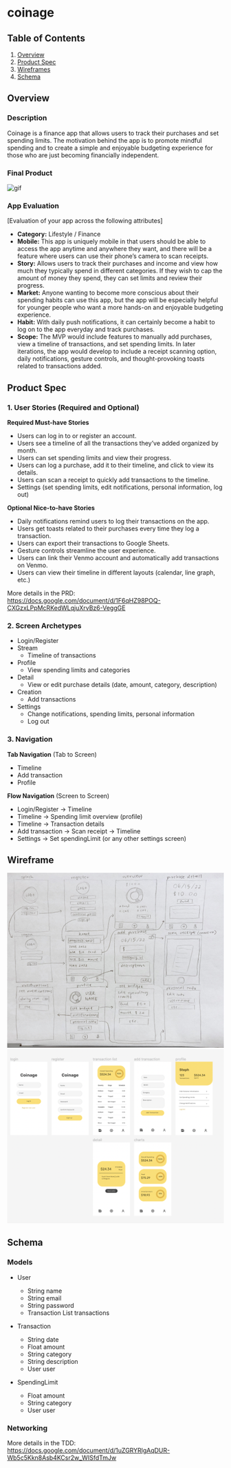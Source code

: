 # coinage

## Table of Contents
1. [Overview](#Overview)
1. [Product Spec](#Product-Spec)
1. [Wireframes](#Wireframes)
2. [Schema](#Schema)

## Overview
### Description
Coinage is a finance app that allows users to track their purchases and set spending limits. The motivation behind the app is to promote mindful spending and to create a simple and enjoyable budgeting experience for those who are just becoming financially independent.

### Final Product
![gif]()

### App Evaluation
[Evaluation of your app across the following attributes]
- **Category:** Lifestyle / Finance
- **Mobile:** This app is uniquely mobile in that users should be able to access the app anytime and anywhere they want, and there will be a feature where users can use their phone’s camera to scan receipts.
- **Story:** Allows users to track their purchases and income and view how much they typically spend in different categories. If they wish to cap the amount of money they spend, they can set limits and review their progress.
- **Market:** Anyone wanting to become more conscious about their spending habits can use this app, but the app will be especially helpful for younger people who want a more hands-on and enjoyable budgeting experience.
- **Habit:** With daily push notifications, it can certainly become a habit to log on to the app everyday and track purchases.
- **Scope:** The MVP would include features to manually add purchases, view a timeline of transactions, and set spending limits. In later iterations, the app would develop to include a receipt scanning option, daily notifications, gesture controls, and thought-provoking toasts related to transactions added.

## Product Spec

### 1. User Stories (Required and Optional)

**Required Must-have Stories**

* Users can log in to or register an account.
* Users see a timeline of all the transactions they’ve added organized by month.
* Users can set spending limits and view their progress.
* Users can log a purchase, add it to their timeline, and click to view its details.
* Users can scan a receipt to quickly add transactions to the timeline.
* Settings (set spending limits, edit notifications, personal information, log out)

**Optional Nice-to-have Stories**

* Daily notifications remind users to log their transactions on the app.
* Users get toasts related to their purchases every time they log a transaction.
* Users can export their transactions to Google Sheets.
* Gesture controls streamline the user experience.
* Users can link their Venmo account and automatically add transactions on Venmo.
* Users can view their timeline in different layouts (calendar, line graph, etc.)

More details in the PRD: https://docs.google.com/document/d/1F6qHZ98POQ-CXGzxLPpMcRKedWLqjuXrvBz6-VeggGE 

### 2. Screen Archetypes

* Login/Register
* Stream
   * Timeline of transactions
* Profile
   * View spending limits and categories
* Detail
   * View or edit purchase details (date, amount, category, description)
* Creation
   * Add transactions
* Settings
   * Change notifications, spending limits, personal information
   * Log out

### 3. Navigation

**Tab Navigation** (Tab to Screen)

* Timeline
* Add transaction
* Profile

**Flow Navigation** (Screen to Screen)

* Login/Register -> Timeline
* Timeline -> Spending limit overview (profile)
* Timeline -> Transaction details
* Add transaction -> Scan receipt -> Timeline
* Settings -> Set spendingLimit (or any other settings screen)

## Wireframe

<img src="wireframe.jpg" width=600>
<img src="figmaWireframe.png" width=600>

## Schema

### Models

* User
   * String name
   * String email
   * String password
   * Transaction List transactions

* Transaction
   * String date
   * Float amount
   * String category
   * String description
   * User user

* SpendingLimit
  * Float amount
  * String category
  * User user

### Networking

More details in the TDD:
https://docs.google.com/document/d/1uZGRYRlgAqDUR-Wb5c5Kkn8Asb4KCsr2w_WISfdTmJw 
